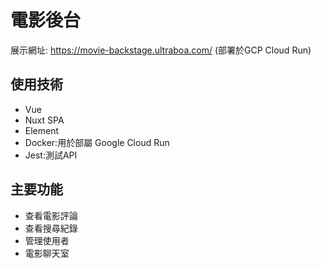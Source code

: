# 電影後台

展示網址: https://movie-backstage.ultraboa.com/
(部署於GCP Cloud Run)

## 使用技術

- Vue
- Nuxt SPA
- Element
- Docker:用於部屬 Google Cloud Run
- Jest:測試API

## 主要功能

- 查看電影評論
- 查看搜尋紀錄
- 管理使用者
- 電影聊天室
